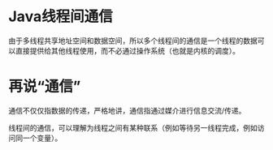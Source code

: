 # Java线程间通信

由于多线程共享地址空间和数据空间，所以多个线程间的通信是一个线程的数据可以直接提供给其他线程使用，而不必通过操作系统（也就是内核的调度）。

# 再说“通信”

通信不仅仅指数据的传递，严格地讲，通信指通过媒介进行信息交流/传递。

线程间的通信，可以理解为线程之间有某种联系（例如等待另一线程完成，例如访问同一个变量）。

